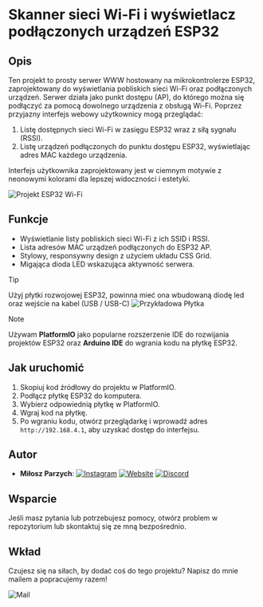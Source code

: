 # Skanner sieci Wi-Fi i wyświetlacz podłączonych urządzeń ESP32

## Opis
Ten projekt to prosty serwer WWW hostowany na mikrokontrolerze ESP32, zaprojektowany do wyświetlania pobliskich sieci Wi-Fi oraz podłączonych urządzeń. Serwer działa jako punkt dostępu (AP), do którego można się podłączyć za pomocą dowolnego urządzenia z obsługą Wi-Fi. Poprzez przyjazny interfejs webowy użytkownicy mogą przeglądać:

1. Listę dostępnych sieci Wi-Fi w zasięgu ESP32 wraz z siłą sygnału (RSSI).
2. Listę urządzeń podłączonych do punktu dostępu ESP32, wyświetlając adres MAC każdego urządzenia.

Interfejs użytkownika zaprojektowany jest w ciemnym motywie z neonowymi kolorami dla lepszej widoczności i estetyki.

![Projekt ESP32 Wi-Fi](https://cdn.discordapp.com/attachments/1296222763530584106/1300572636954365992/image.png?ex=67215428&is=672002a8&hm=9c886f3e1c6ad11490cf11a02ea84a367041e39402f4821460dccb4a9ba973dc&)

## Funkcje
- Wyświetlanie listy pobliskich sieci Wi-Fi z ich SSID i RSSI.
- Lista adresów MAC urządzeń podłączonych do ESP32 AP.
- Stylowy, responsywny design z użyciem układu CSS Grid.
- Migająca dioda LED wskazująca aktywność serwera.

> [!TIP]  
> Użyj płytki rozwojowej ESP32, powinna mieć ona wbudowaną diodę led oraz wejście na kabel (USB / USB-C)
![Przykładowa Płytka](https://cdn.discordapp.com/attachments/1296222763530584106/1300576392697872394/IMG_6544.jpg?ex=672157a7&is=67200627&hm=e5e0db81d7375b31cf65c3eedf682adb1397ed013f89d13bd552575ea02dc147&)

> [!NOTE]
> Używam **PlatformIO** jako popularne rozszerzenie IDE do rozwijania projektów ESP32 oraz **Arduino IDE** do wgrania kodu na płytkę ESP32.

## Jak uruchomić
1. Skopiuj kod źródłowy do projektu w PlatformIO.
2. Podłącz płytkę ESP32 do komputera.
3. Wybierz odpowiednią płytkę w PlatformIO.
4. Wgraj kod na płytkę.
5. Po wgraniu kodu, otwórz przeglądarkę i wprowadź adres `http://192.168.4.1`, aby uzyskać dostęp do interfejsu.

## Autor
- **Miłosz Parzych**:
[![Instagram](https://img.shields.io/badge/Instagram-Follow-E4405F?style=for-the-badge&logo=instagram&logoColor=white)](https://www.instagram.com/lolowiczz/)
[![Website](https://img.shields.io/badge/Portfolio-Visit%20My%20Website-green)](https://codelaunch.pl)
[![Discord](https://img.shields.io/discord/your-discord-server-id?label=Join%20Discord&logo=discord&style=for-the-badge)](https://discord.gg/HJTDT2Y9aC)


## Wsparcie
Jeśli masz pytania lub potrzebujesz pomocy, otwórz problem w repozytorium lub skontaktuj się ze mną bezpośrednio.

## Wkład
Czujesz się na siłach, by dodać coś do tego projektu? Napisz do mnie mailem a popracujemy razem!

![Mail](https://img.shields.io/badge/Email-mp@parzych.eu-blue?style=for-the-badge&logo=gmail&logoColor=white)
